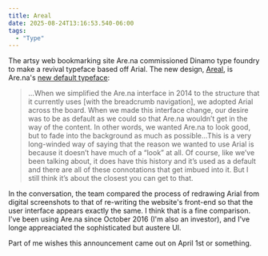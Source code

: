 ```yaml
---
title: Areal
date: 2025-08-24T13:16:53.540-06:00
tags:
  - "Type"
---
```


The artsy web bookmarking site Are.na commissioned Dinamo type foundry to make a revival typeface based off Arial. The new design, [Areal](https://are.al.are.na/), is Are.na's [new default typeface](https://www.are.na/editorial/introducing-areal-are-nas-new-typeface): 

> ...When we simplified the Are.na interface in 2014 to the structure that it currently uses [with the breadcrumb navigation], we adopted Arial across the board. When we made this interface change, our desire was to be as default as we could so that Are.na wouldn’t get in the way of the content. In other words, we wanted Are.na to look good, but to fade into the background as much as possible...This is a very long-winded way of saying that the reason we wanted to use Arial is because it doesn’t have much of a “look” at all. Of course, like we’ve been talking about, it does have this history and it’s used as a default and there are all of these connotations that get imbued into it. But I still think it’s about the closest you can get to that.

In the conversation, the team compared the process of redrawing Arial from digital screenshots to that of re-writing the website's front-end so that the user interface appears exactly the same. I think that is a fine comparison. I've been using Are.na since October 2016 (I'm also an investor), and I've longe appreaciated the sophisticated but austere UI.

Part of me wishes this announcement came out on April 1st or something.

